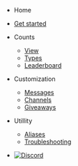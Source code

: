  - Home 

  - [Get started](/)
 
 - Counts
 
   - [View](view-counts.md)
   - [Types](count-types.md)
   - [Leaderboard](leaderboards.md)

- Customization

  - [Messages](messages.md)
  - [Channels](channels.md)
  - [Giveaways](giveaways.md)
 
- Utillity

  - [Aliases](aliases.md)
  - [Troubleshooting](trouble.md)

- [![Discord](/assets/img/discord_icon.svg ':size=50x50')](https://discord.gg/yRqrjY3)
